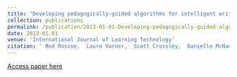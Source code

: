 ```yaml
---
title: "Developing pedagogically-guided algorithms for intelligent writing feedback"
collection: publications
permalink: /publication/2013-01-01-Developing-pedagogically-guided-algorithms-for-intelligent-writing-feedback
date: 2013-01-01
venue: 'International Journal of Learning Technology'
citation: ' Rod Roscoe,  Laura Varner,  Scott Crossley,  Danielle McNamara, &quot;Developing pedagogically-guided algorithms for intelligent writing feedback.&quot; International Journal of Learning Technology, 2013.'
---
```

[Access paper here](roscoe_developing_2013.pdf)
